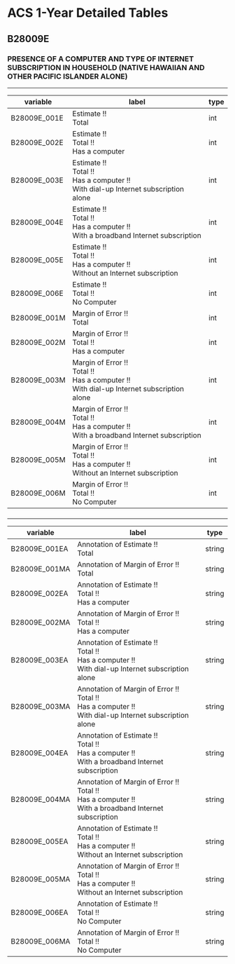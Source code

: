 # ACS 1-Year Detailed Tables

## B28009E

### PRESENCE OF A COMPUTER AND TYPE OF INTERNET SUBSCRIPTION IN HOUSEHOLD (NATIVE HAWAIIAN AND OTHER PACIFIC ISLANDER ALONE)

___

| variable | label | type |
| ----- | ----- | ----- |
| B28009E_001E | Estimate !!<br>Total | int |
| B28009E_002E | Estimate !!<br>Total !!<br>Has a computer | int |
| B28009E_003E | Estimate !!<br>Total !!<br>Has a computer !!<br>With dial-up Internet subscription alone | int |
| B28009E_004E | Estimate !!<br>Total !!<br>Has a computer !!<br>With a broadband Internet subscription | int |
| B28009E_005E | Estimate !!<br>Total !!<br>Has a computer !!<br>Without an Internet subscription | int |
| B28009E_006E | Estimate !!<br>Total !!<br>No Computer | int |
| B28009E_001M | Margin of Error !!<br>Total | int |
| B28009E_002M | Margin of Error !!<br>Total !!<br>Has a computer | int |
| B28009E_003M | Margin of Error !!<br>Total !!<br>Has a computer !!<br>With dial-up Internet subscription alone | int |
| B28009E_004M | Margin of Error !!<br>Total !!<br>Has a computer !!<br>With a broadband Internet subscription | int |
| B28009E_005M | Margin of Error !!<br>Total !!<br>Has a computer !!<br>Without an Internet subscription | int |
| B28009E_006M | Margin of Error !!<br>Total !!<br>No Computer | int |
### 

___

| variable | label | type |
| ----- | ----- | ----- |
| B28009E_001EA | Annotation of Estimate !!<br>Total | string |
| B28009E_001MA | Annotation of Margin of Error !!<br>Total | string |
| B28009E_002EA | Annotation of Estimate !!<br>Total !!<br>Has a computer | string |
| B28009E_002MA | Annotation of Margin of Error !!<br>Total !!<br>Has a computer | string |
| B28009E_003EA | Annotation of Estimate !!<br>Total !!<br>Has a computer !!<br>With dial-up Internet subscription alone | string |
| B28009E_003MA | Annotation of Margin of Error !!<br>Total !!<br>Has a computer !!<br>With dial-up Internet subscription alone | string |
| B28009E_004EA | Annotation of Estimate !!<br>Total !!<br>Has a computer !!<br>With a broadband Internet subscription | string |
| B28009E_004MA | Annotation of Margin of Error !!<br>Total !!<br>Has a computer !!<br>With a broadband Internet subscription | string |
| B28009E_005EA | Annotation of Estimate !!<br>Total !!<br>Has a computer !!<br>Without an Internet subscription | string |
| B28009E_005MA | Annotation of Margin of Error !!<br>Total !!<br>Has a computer !!<br>Without an Internet subscription | string |
| B28009E_006EA | Annotation of Estimate !!<br>Total !!<br>No Computer | string |
| B28009E_006MA | Annotation of Margin of Error !!<br>Total !!<br>No Computer | string |

